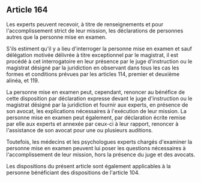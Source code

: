 Article 164
----
Les experts peuvent recevoir, à titre de renseignements et pour
l'accomplissement strict de leur mission, les déclarations de personnes autres
que la personne mise en examen.

S'ils estiment qu'il y a lieu d'interroger la personne mise en examen et sauf
délégation motivée délivrée à titre exceptionnel par le magistrat, il est
procédé à cet interrogatoire en leur présence par le juge d'instruction ou le
magistrat désigné par la juridiction en observant dans tous les cas les formes
et conditions prévues par les articles 114, premier et deuxième alinéa, et 119.

La personne mise en examen peut, cependant, renoncer au bénéfice de cette
disposition par déclaration expresse devant le juge d'instruction ou le
magistrat désigné par la juridiction et fournir aux experts, en présence de son
avocat, les explications nécessaires à l'exécution de leur mission. La personne
mise en examen peut également, par déclaration écrite remise par elle aux
experts et annexée par ceux-ci à leur rapport, renoncer à l'assistance de son
avocat pour une ou plusieurs auditions.

Toutefois, les médecins et les psychologues experts chargés d'examiner la
personne mise en examen peuvent lui poser les questions nécessaires à
l'accomplissement de leur mission, hors la présence du juge et des avocats.

Les dispositions du présent article sont également applicables à la personne
bénéficiant des dispositions de l'article 104.
